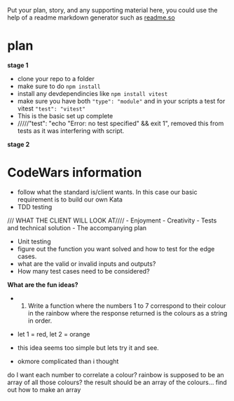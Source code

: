 Put your plan, story, and any supporting material here, you could use the help of a readme markdown generator such as [readme.so](https://readme.so/)

# plan

**stage 1**

- clone your repo to a folder
- make sure to do `npm install`
- install any devdependincies like `npm install vitest`
- make sure you have both `"type": "module"` and in your scripts a test for vitest `"test": "vitest"`
- This is the basic set up complete
- /////"test": "echo \"Error: no test specified\" && exit 1",   removed this from tests as it was interfering with script.

**stage 2**

# CodeWars information
- follow what the standard is/client wants. In this case our basic requirement is to build our own Kata
- TDD testing 

/// WHAT THE CLIENT WILL LOOK AT////
    - Enjoyment
    - Creativity
    - Tests and technical solution
    - The accompanying plan 


- Unit testing
- figure out the function you want solved and how to test for the edge cases.
- what are the valid or invalid inputs and outputs?
- How many test cases need to be considered?

**What are the fun ideas?**

- 1) Write a function where the numbers 1 to 7 correspond to their colour in the rainbow where the response returned is the colours as a string in order.
 - let 1 = red, let 2 = orange 
 - this idea seems too simple but lets try it and see.

 - okmore complicated than i thought

 do I want each number to correlate a colour?
 rainbow is supposed to be an array of all those colours?
 the result should be an array of the colours...
 find out how to make an array